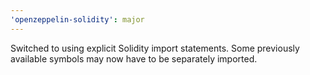 ```yaml
---
'openzeppelin-solidity': major
---
```


Switched to using explicit Solidity import statements. Some previously available symbols may now have to be separately imported.

